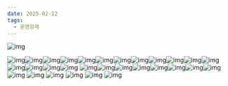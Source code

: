 ```yaml
---
date: 2025-02-22
tags:
  - 문명장례
---
```


![img](/img/work/문명장례.png)

![img](/img/work/문명장례/37.png)![img](/img/work/문명장례/38.png)![img](/img/work/문명장례/39.png)![img](/img/work/문명장례/40.png)![img](/img/work/문명장례/41.png)![img](/img/work/문명장례/42.png)![img](/img/work/문명장례/43.png)![img](/img/work/문명장례/44.png)![img](/img/work/문명장례/45.png)![img](/img/work/문명장례/46.png)![img](/img/work/문명장례/47.png)![img](/img/work/문명장례/48.png)![img](/img/work/문명장례/49.png)![img](/img/work/문명장례/50.png)![img](/img/work/문명장례/51.png)![img](/img/work/문명장례/52.png)
![img](/img/work/문명장례/53.png)![img](/img/work/문명장례/54.png)![img](/img/work/문명장례/55.png)![img](/img/work/문명장례/56.png)![img](/img/work/문명장례/57.png)![img](/img/work/문명장례/58.png)![img](/img/work/문명장례/59.png)![img](/img/work/문명장례/60.png)
![img](/img/work/문명장례/61.png)
![img](/img/work/문명장례/62.png)
![img](/img/work/문명장례/63.png)
![img](/img/work/문명장례/64.png)
![img](/img/work/문명장례/65.png)
![img](/img/work/문명장례/66.png)
